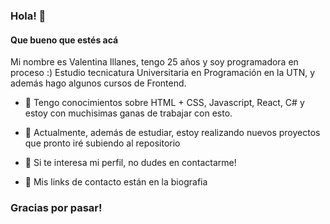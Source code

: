 ### Hola! 👋 
#### Que bueno que estés acá 

Mi nombre es Valentina Illanes, tengo 25 años y soy programadora en proceso :)
Estudio tecnicatura Universitaria en Programación en la UTN, y además hago algunos cursos de Frontend.

- 🌱 Tengo conocimientos sobre HTML + CSS, Javascript, React, C#
      y estoy con muchisimas ganas de trabajar con esto.
 
- 👾 Actualmente, además de estudiar, estoy realizando nuevos proyectos que pronto iré subiendo al repositorio
- 🤔 Si te interesa mi perfil, no dudes en contactarme! 
- 💬 Mis links de contacto están en la biografia 

### Gracias por pasar!


